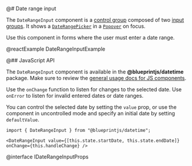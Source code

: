 @# Date range input

The `DateRangeInput` component is a [control group](#core/components/forms/control-group) composed of two
[input groups](#core/components/forms/input-group). It shows a
[`DateRangePicker`](#datetime/daterangepicker) in a [`Popover`](#core/components/popover) on focus.

Use this component in forms where the user must enter a date range.

@reactExample DateRangeInputExample

@## JavaScript API

The `DateRangeInput` component is available in the __@blueprintjs/datetime__ package.
Make sure to review the [general usage docs for JS components](#blueprint.usage).

Use the `onChange` function to listen for changes to the selected date. Use `onError` to listen for
invalid entered dates or date ranges.

You can control the selected date by setting the `value` prop, or use the component in uncontrolled
mode and specify an initial date by setting `defaultValue`.

```
import { DateRangeInput } from "@blueprintjs/datetime";

<DateRangeInput value={[this.state.startDate, this.state.endDate]} onChange={this.handleChange} />
```

@interface IDateRangeInputProps
